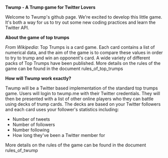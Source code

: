 **Twump - A Trump game for Twitter Lovers**

Welcome to Twump's github page. We're excited to develop this little game. It's both a way for us to try out some new coding practices and learn the Twitter API.

**About the game of top trumps**

_From Wikipedia_: Top Trumps is a card game. Each card contains a list of numerical data, and the aim of the game is to compare these values in order to try to trump and win an opponent's card. A wide variety of different packs of Top Trumps have been published. More details on the rules of the game can be found in the document rules_of_top_trumps

**How will Twump work exactly?**

Twump will be a Twitter based implementation of the standard top trumps game. Users will login to twump.me with their Twitter credentials. They will then be presented with a list of other online players who they can battle using decks of trump cards. The decks are based on your Twitter followers and each card uses your follower's statistics including:

* Number of tweets
* Number of followers
* Number following
* How long they've been a Twitter member for

More details on the rules of the game can be found in the document rules_of_twump



